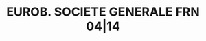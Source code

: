 ---
layout: asset
title: EUROB. SOCIETE GENERALE FRN 04|14                           
isin: US83368TAB44
---
